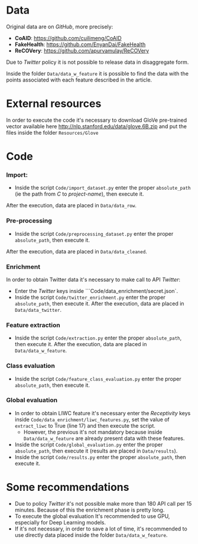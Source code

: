 # Data

Original data are on _GitHub_, more precisely:
- **CoAID**: https://github.com/cuilimeng/CoAID
- **FakeHealth**: https://github.com/EnyanDai/FakeHealth
- **ReCOVery**: https://github.com/apurvamulay/ReCOVery

Due to _Twitter_ policy it is not possible to release data in disaggregate form.

Inside the folder `Data/data_w_feature` it is possible to find the data with the points associated with each feature described in the article.



# External resources
In order to execute the code it's necessary to download GloVe pre-trained vector available here http://nlp.stanford.edu/data/glove.6B.zip and put the files inside the folder ```Resources/Glove```



# Code

### Import:
- Inside the script ```Code/import_dataset.py``` enter the proper ```absolute_path``` (ie the path from _C_ to _project-name_), then execute it.

After the execution, data are placed in `Data/data_row`.

### Pre-processing
- Inside the script ```Code/preprocessing_dataset.py``` enter the proper ```absolute_path```, then execute it.

After the execution, data are placed in `Data/data_cleaned`.

### Enrichment

In order to obtain Twitter data it's necessary to make call to API _Twitter_:
- Enter the _Twitter_ keys  inside ```Code/data_enrichment/secret.json`.
- Inside the script ```Code/twitter_enrichment.py``` enter the proper ```absolute_path```, then execute it.
After the execution, data are placed in `Data/data_twitter`.

### Feature extraction

- Inside the script ```Code/extraction.py``` enter the proper ```absolute_path```, then execute it.
After the execution, data are placed in `Data/data_w_feature`.

### Class evaluation

- Inside the script ```Code/feature_class_evaluation.py``` enter the proper ```absolute_path```, then execute it.

### Global evaluation

- In order to obtain LIWC feature it's necessary enter the _Receptivity_ keys inside ```Code/data_enrichment/liwc_features.py```, set the value of `extract_liwc` to True (line 17) and then execute the script.
    - However, the previous it's not mandatory because inside `Data/data_w_feature` are already present data with these features.  
- Inside the script ```Code/global_evaluation.py``` enter the proper ```absolute_path```, then execute it (results are placed in `Data/results`).
- Inside the script ```Code/results.py``` enter the proper ```absolute_path```, then execute it.



# Some recommendations
- Due to policy _Twitter_ it's not possible make more than 180 API call per 15 minutes. Because of this the enrichment phase is pretty long.
- To execute the global evaluation It's recommended to use GPU, especially for Deep Learning models.
- If it's not necessary, in order to save a lot of time, it's recommended to use directly data placed inside the folder `Data/data_w_feature`.
